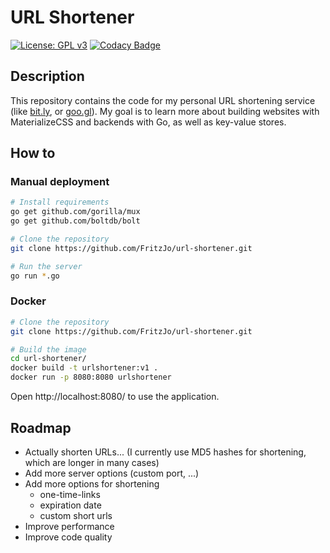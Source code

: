 # URL Shortener
[![License: GPL v3](https://img.shields.io/badge/License-GPLv3-blue.svg)](https://www.gnu.org/licenses/gpl-3.0)
[![Codacy Badge](https://api.codacy.com/project/badge/Grade/d5e298b1d6ce44b78e5829bbb67995c8)](https://www.codacy.com/manual/fritzjo-git/url-shortener?utm_source=github.com&amp;utm_medium=referral&amp;utm_content=FritzJo/url-shortener&amp;utm_campaign=Badge_Grade)

## Description
This repository contains the code for my personal URL shortening service (like [bit.ly](https://bitly.com/), or [goo.gl](https://goo.gl/)).
My goal is to learn more about building websites with MaterializeCSS and backends with Go, as well as key-value stores.

## How to
### Manual deployment
``` bash
# Install requirements
go get github.com/gorilla/mux
go get github.com/boltdb/bolt

# Clone the repository 
git clone https://github.com/FritzJo/url-shortener.git

# Run the server
go run *.go
```

### Docker
``` bash
# Clone the repository 
git clone https://github.com/FritzJo/url-shortener.git

# Build the image
cd url-shortener/
docker build -t urlshortener:v1 . 
docker run -p 8080:8080 urlshortener
```

Open http://localhost:8080/ to use the application.

## Roadmap
* Actually shorten URLs... (I currently use MD5 hashes for shortening, which are longer in many cases)
* Add more server options (custom port, ...) 
* Add more options for shortening
  * one-time-links
  * expiration date 
  * custom short urls
* Improve performance
* Improve code quality
